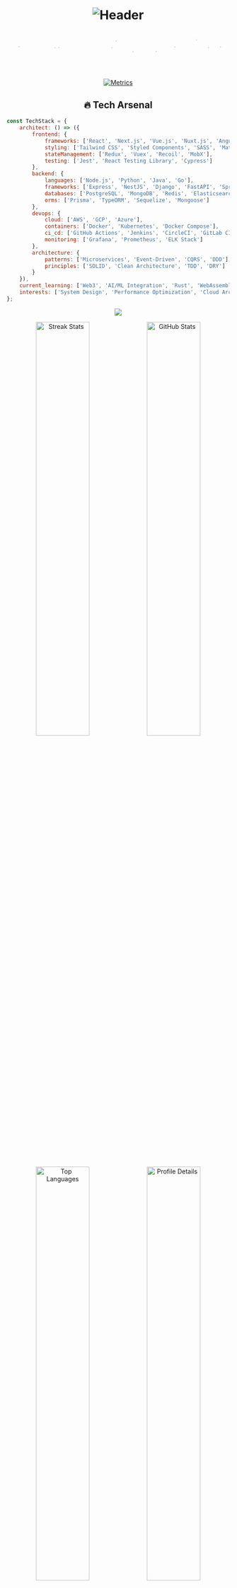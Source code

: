 # <div align="center">![Header](https://capsule-render.vercel.app/api?type=waving&color=gradient&customColorList=6,11,20&height=300&section=header&text=Dhanushka%20Harshana&fontSize=90&animation=fadeIn&fontAlignY=38&desc=Full%20Stack%20Developer%20|%20Creating%20Digital%20Experiences&descAlignY=55&descAlign=50)</div>

<!-- Custom SVG Banner -->
<div align="center">
<svg width="100%" height="150" viewBox="0 0 800 150" fill="none" xmlns="http://www.w3.org/2000/svg">
    <style>
        .text {
            animation: stroke 5s infinite alternate;
            stroke-width: 2;
            stroke: #365FA0;
            font-size: 70px;
        }
        @keyframes stroke {
            0%   { fill: rgba(72,138,204,0); stroke: rgba(54,95,160,1); stroke-dashoffset: 25%; stroke-dasharray: 0 50%; stroke-width: 2; }
            70%  { fill: rgba(72,138,204,0); stroke: rgba(54,95,160,1); }
            80%  { fill: rgba(72,138,204,0); stroke: rgba(54,95,160,1); stroke-width: 3; }
            100% { fill: rgba(72,138,204,1); stroke: rgba(54,95,160,0); stroke-dashoffset: -25%; stroke-dasharray: 50% 0; stroke-width: 0; }
        }
        .desc {
            animation: fadein 2s ease-in;
            font-size: 25px;
            font-family: monospace;
        }
        @keyframes fadein {
            from { opacity: 0; }
            to   { opacity: 1; }
        }
    </style>
    <text x="50%" y="50%" text-anchor="middle" class="text">Welcome to my Digital Space</text>
    <text x="50%" y="80%" text-anchor="middle" class="desc">{ Code • Create • Innovate }</text>
</svg>
</div>

<!-- Dynamic Metrics Dashboard -->
<div align="center">
  
[![Metrics](https://metrics.lecoq.io/YOUR_USERNAME?template=terminal&base.header=0&base.activity=0&base.community=0&base.repositories=0&base.metadata=0&languages=1&isocalendar=1&followup=1&lines=1&achievements=1&notable=1&repositories=1&gists=1&introduction=1&tweets=1&repositories=100&repositories.batch=100&repositories.forks=false&repositories.affiliations=owner&isocalendar.duration=half-year&languages.limit=8&languages.threshold=0%25&languages.colors=github&languages.sections=most-used&languages.indepth=false&languages.analysis.timeout=15&languages.categories=markup%2C%20programming&languages.recent.categories=markup%2C%20programming&languages.recent.load=300&languages.recent.days=14&achievements.threshold=C&achievements.secrets=true&achievements.display=detailed&achievements.limit=0&notable.from=organization&notable.repositories=false&notable.indepth=false&notable.types=commit&introduction.title=true&tweets.attachments=false&tweets.limit=2&tweets.user=.user.twitter&config.timezone=Asia%2FColombo)](https://metrics.lecoq.io/about/YOUR_USERNAME)

</div>

<!-- Animated Tech Stack -->
<h2 align="center">🔥 Tech Arsenal</h2>

```js
const TechStack = {
    architect: () => ({
        frontend: {
            frameworks: ['React', 'Next.js', 'Vue.js', 'Nuxt.js', 'Angular'],
            styling: ['Tailwind CSS', 'Styled Components', 'SASS', 'Material-UI'],
            stateManagement: ['Redux', 'Vuex', 'Recoil', 'MobX'],
            testing: ['Jest', 'React Testing Library', 'Cypress']
        },
        backend: {
            languages: ['Node.js', 'Python', 'Java', 'Go'],
            frameworks: ['Express', 'NestJS', 'Django', 'FastAPI', 'Spring Boot'],
            databases: ['PostgreSQL', 'MongoDB', 'Redis', 'Elasticsearch'],
            orms: ['Prisma', 'TypeORM', 'Sequelize', 'Mongoose']
        },
        devops: {
            cloud: ['AWS', 'GCP', 'Azure'],
            containers: ['Docker', 'Kubernetes', 'Docker Compose'],
            ci_cd: ['GitHub Actions', 'Jenkins', 'CircleCI', 'GitLab CI'],
            monitoring: ['Grafana', 'Prometheus', 'ELK Stack']
        },
        architecture: {
            patterns: ['Microservices', 'Event-Driven', 'CQRS', 'DDD'],
            principles: ['SOLID', 'Clean Architecture', 'TDD', 'DRY']
        }
    }),
    current_learning: ['Web3', 'AI/ML Integration', 'Rust', 'WebAssembly'],
    interests: ['System Design', 'Performance Optimization', 'Cloud Architecture']
};
```

<!-- 3D Contribution Calendar -->
<div align="center">
  
![](./profile-3d-contrib/profile-night-rainbow.svg)

</div>

<!-- Activity Stats -->
<div align="center">
  <img src="https://github-readme-streak-stats.herokuapp.com/?user=YOUR_USERNAME&theme=radical&hide_border=true&background=0D1117" width="49%" alt="Streak Stats"/>
  <img src="https://github-readme-stats.vercel.app/api?username=YOUR_USERNAME&show_icons=true&theme=radical&hide_border=true&bg_color=0D1117" width="49%" alt="GitHub Stats"/>
</div>

<!-- Language Stats with Custom Styling -->
<div align="center">
  <img src="https://github-readme-stats.vercel.app/api/top-langs/?username=YOUR_USERNAME&theme=radical&hide_border=true&bg_color=0D1117&layout=compact&langs_count=10" width="49%" alt="Top Languages"/>
  <img src="https://github-profile-summary-cards.vercel.app/api/cards/profile-details?username=YOUR_USERNAME&theme=radical" width="49%" alt="Profile Details"/>
</div>

<!-- Dynamic Project Showcase -->
<h2 align="center">🚀 Featured Projects</h2>

<div align="center">
  
[![ReadMe Card](https://github-readme-stats.vercel.app/api/pin/?username=YOUR_USERNAME&repo=YOUR_REPO_1&theme=radical)](https://github.com/YOUR_USERNAME/YOUR_REPO_1)
[![ReadMe Card](https://github-readme-stats.vercel.app/api/pin/?username=YOUR_USERNAME&repo=YOUR_REPO_2&theme=radical)](https://github.com/YOUR_USERNAME/YOUR_REPO_2)

</div>

<!-- Live Coding Metrics -->
<div align="center">
  <img src="https://wakatime.com/share/@YOUR_WAKATIME_USERNAME/d6dcb125-0c4d-4c6c-8348-0789f1fbe0a9.svg" width="49%" alt="Coding Activity"/>
  <img src="https://wakatime.com/share/@YOUR_WAKATIME_USERNAME/e4b1d8cc-45c2-438f-9382-52b2f3f1f355.svg" width="49%" alt="Languages Over Time"/>
</div>

<!-- Dynamic Skill Progress Bars -->
<h2 align="center">💻 Technical Proficiency</h2>

<div align="center">

![JavaScript](https://img.shields.io/badge/JavaScript-▰▰▰▰▰▰▰▰▰▱-F7DF1E?style=for-the-badge&logo=javascript&logoColor=black&labelColor=222222)
![TypeScript](https://img.shields.io/badge/TypeScript-▰▰▰▰▰▰▰▰▱▱-3178C6?style=for-the-badge&logo=typescript&logoColor=white&labelColor=222222)
![React](https://img.shields.io/badge/React-▰▰▰▰▰▰▰▰▰▱-61DAFB?style=for-the-badge&logo=react&logoColor=white&labelColor=222222)
![Node.js](https://img.shields.io/badge/Node.js-▰▰▰▰▰▰▰▰▱▱-339933?style=for-the-badge&logo=node.js&logoColor=white&labelColor=222222)
![Python](https://img.shields.io/badge/Python-▰▰▰▰▰▰▰▱▱▱-3776AB?style=for-the-badge&logo=python&logoColor=white&labelColor=222222)

</div>

<!-- Interactive Contact Section -->
<h2 align="center">🤝 Let's Connect</h2>

<div align="center">
  <a href="https://linkedin.com/in/YOUR_LINKEDIN" target="_blank">
    <img src="https://img.shields.io/badge/LinkedIn-0077B5?style=for-the-badge&logo=linkedin&logoColor=white" alt="LinkedIn"/>
  </a>
  <a href="https://twitter.com/YOUR_TWITTER" target="_blank">
    <img src="https://img.shields.io/badge/Twitter-1DA1F2?style=for-the-badge&logo=twitter&logoColor=white" alt="Twitter"/>
  </a>
  <a href="https://dev.to/YOUR_DEV" target="_blank">
    <img src="https://img.shields.io/badge/dev.to-0A0A0A?style=for-the-badge&logo=dev.to&logoColor=white" alt="Dev.to"/>
  </a>
  <a href="https://YOUR_PORTFOLIO" target="_blank">
    <img src="https://img.shields.io/badge/Portfolio-FF5722?style=for-the-badge&logo=google-chrome&logoColor=white" alt="Portfolio"/>
  </a>
</div>

<!-- Contribution Activity -->
<h2 align="center">📊 Contribution Activity</h2>

<div align="center">
  
![Activity Graph](https://github-readme-activity-graph.vercel.app/graph?username=YOUR_USERNAME&custom_title=Contribution%20Graph&theme=react-dark&hide_border=true&area=true)

</div>

<!-- Animated Footer -->
<div align="center">
  <img src="https://raw.githubusercontent.com/YOUR_USERNAME/YOUR_USERNAME/output/github-contribution-grid-snake-dark.svg" alt="Snake Animation"/>
</div>

<!-- Dynamic Footer -->
![Footer](https://capsule-render.vercel.app/api?type=waving&color=gradient&customColorList=6,11,20&height=200&section=footer&text=Thanks%20for%20visiting!&fontSize=50&fontAlignY=65&animation=twinkling)

<!-- Profile Views Counter -->
<div align="center">
  <img src="https://profile-counter.glitch.me/YOUR_USERNAME/count.svg" alt="Visitor Count"/>
</div>

<!-- Custom Styles for Profile -->
<style>
  .markdown-body {
    --color-canvas-default: #0D1117;
    --color-canvas-subtle: #161B22;
    --color-border-default: #30363D;
    --color-border-muted: #21262D;
    --color-neutral-muted: rgba(110,118,129,0.4);
    --color-accent-fg: #58A6FF;
    --color-accent-emphasis: #1F6FEB;
    --color-attention-subtle: rgba(187,128,9,0.15);
    --color-danger-fg: #F85149;
  }
</style>
